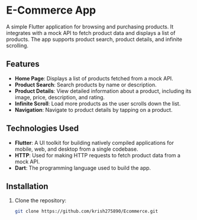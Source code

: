 # E-Commerce App

A simple Flutter application for browsing and purchasing products. It integrates with a mock API to fetch product data and displays a list of products. The app supports product search, product details, and infinite scrolling.

## Features
- **Home Page**: Displays a list of products fetched from a mock API.
- **Product Search**: Search products by name or description.
- **Product Details**: View detailed information about a product, including its image, price, description, and rating.
- **Infinite Scroll**: Load more products as the user scrolls down the list.
- **Navigation**: Navigate to product details by tapping on a product.

## Technologies Used
- **Flutter**: A UI toolkit for building natively compiled applications for mobile, web, and desktop from a single codebase.
- **HTTP**: Used for making HTTP requests to fetch product data from a mock API.
- **Dart**: The programming language used to build the app.

## Installation

1. Clone the repository:

   ```bash
   git clone https://github.com/krish275890/Ecommerce.git
